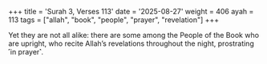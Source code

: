 +++
title = 'Surah 3, Verses 113'
date = '2025-08-27'
weight = 406
ayah = 113
tags = ["allah", "book", "people", "prayer", "revelation"]
+++

Yet they are not all alike: there are some among the People of the Book who are upright, who recite Allah’s revelations throughout the night, prostrating ˹in prayer˺.